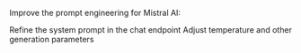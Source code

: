 

Improve the prompt engineering for Mistral AI:

Refine the system prompt in the chat endpoint
Adjust temperature and other generation parameters